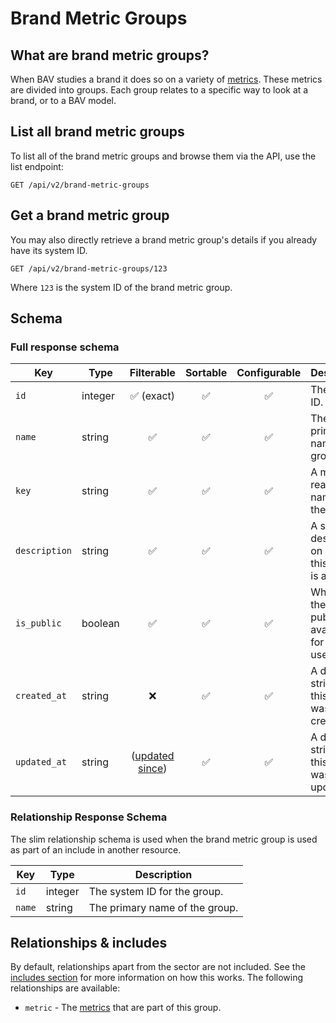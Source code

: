 # Brand Metric Groups

## What are brand metric groups?

When BAV studies a brand it does so on a variety of [metrics](./metrics.md). These metrics are divided into groups. Each
group relates to a specific way to look at a brand, or to a BAV model.

## List all brand metric groups

To list all of the brand metric groups and browse them via the API, use the list endpoint:

```http request
GET /api/v2/brand-metric-groups
```

## Get a brand metric group

You may also directly retrieve a brand metric group's details if you already have its system ID.

```http request
GET /api/v2/brand-metric-groups/123
```

Where `123` is the system ID of the brand metric group.

## Schema

### Full response schema

| Key           | Type    |                Filterable                 |      Sortable      |    Configurable    | Description                                            |
|---------------|---------|:-----------------------------------------:|:------------------:|:------------------:|--------------------------------------------------------|
| `id`          | integer |        :white_check_mark: (exact)         | :white_check_mark: | :white_check_mark: | The system ID.                                         |
| `name`        | string  |            :white_check_mark:             | :white_check_mark: | :white_check_mark: | The primary name of the group.                         |
| `key`         | string  |            :white_check_mark:             | :white_check_mark: | :white_check_mark: | A machine-readable name for the group.                 |
| `description` | string  |            :white_check_mark:             | :white_check_mark: | :white_check_mark: | A short description on what this group is about.       |
| `is_public`   | boolean |            :white_check_mark:             | :white_check_mark: | :white_check_mark: | Whether the group is publicly available for all users. |                                                                                                                    |
| `created_at`  | string  |                    :x:                    | :white_check_mark: | :white_check_mark: | A datetime string when this brand was first created.   |
| `updated_at`  | string  | ([updated since](../customizing/filters)) | :white_check_mark: | :white_check_mark: | A datetime string when this brand was last updated.    |

### Relationship Response Schema

The slim relationship schema is used when the brand metric group is used as part of an include in another resource.

| Key    | Type    | Description                    |
|--------|---------|--------------------------------|
| `id`   | integer | The system ID for the group.   |
| `name` | string  | The primary name of the group. |

## Relationships & includes

By default, relationships apart from the sector are not included. See
the [includes section](../customizing/includes) for more information on how this works. The following relationships
are available:

- `metric` - The [metrics](./metrics.md) that are part of this group.
